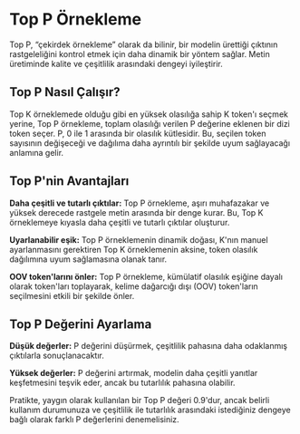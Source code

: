 # Top P Örnekleme

Top P, “çekirdek örnekleme” olarak da bilinir, bir modelin ürettiği çıktının rastgeleliğini kontrol etmek için daha dinamik bir yöntem sağlar. Metin üretiminde kalite ve çeşitlilik arasındaki dengeyi iyileştirir.

## Top P Nasıl Çalışır?

Top K örneklemede olduğu gibi en yüksek olasılığa sahip K token'ı seçmek yerine, Top P örnekleme, toplam olasılığı verilen P değerine eklenen bir dizi token seçer. P, 0 ile 1 arasında bir olasılık kütlesidir. Bu, seçilen token sayısının değişeceği ve dağılıma daha ayrıntılı bir şekilde uyum sağlayacağı anlamına gelir.

## Top P'nin Avantajları

**Daha çeşitli ve tutarlı çıktılar:** Top P örnekleme, aşırı muhafazakar ve yüksek derecede rastgele metin arasında bir denge kurar. Bu, Top K örneklemeye kıyasla daha çeşitli ve tutarlı çıktılar oluşturur.

**Uyarlanabilir eşik:** Top P örneklemenin dinamik doğası, K'nın manuel ayarlanmasını gerektiren Top K örneklemenin aksine, token olasılık dağılımına uyum sağlamasına olanak tanır.

**OOV token'larını önler:** Top P örnekleme, kümülatif olasılık eşiğine dayalı olarak token'ları toplayarak, kelime dağarcığı dışı (OOV) token'ların seçilmesini etkili bir şekilde önler.

## Top P Değerini Ayarlama

**Düşük değerler:** P değerini düşürmek, çeşitlilik pahasına daha odaklanmış çıktılarla sonuçlanacaktır.

**Yüksek değerler:** P değerini artırmak, modelin daha çeşitli yanıtlar keşfetmesini teşvik eder, ancak bu tutarlılık pahasına olabilir.

Pratikte, yaygın olarak kullanılan bir Top P değeri 0.9'dur, ancak belirli kullanım durumunuza ve çeşitlilik ile tutarlılık arasındaki istediğiniz dengeye bağlı olarak farklı P değerlerini denemelisiniz.
